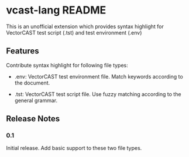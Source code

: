 # vcast-lang README

This is an unofficial extension which provides syntax highlight for VectorCAST test script (.tst) and test environment (.env)

## Features

Contribute syntax highlight for following file types:

 - .env: VectorCAST test environment file. Match keywords according to the document.

 - .tst: VectorCAST test script file. Use fuzzy matching according to the general grammar.

## Release Notes

### 0.1

Initial release. Add basic support to these two file types.
